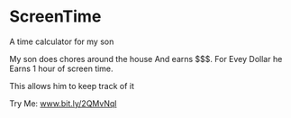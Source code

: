 # ScreenTime
A time calculator for my son

My son does chores around the house
And earns $$$. For Evey Dollar he
Earns 1 hour of screen time.

This allows him to keep track of it

Try Me: www.bit.ly/2QMvNql
